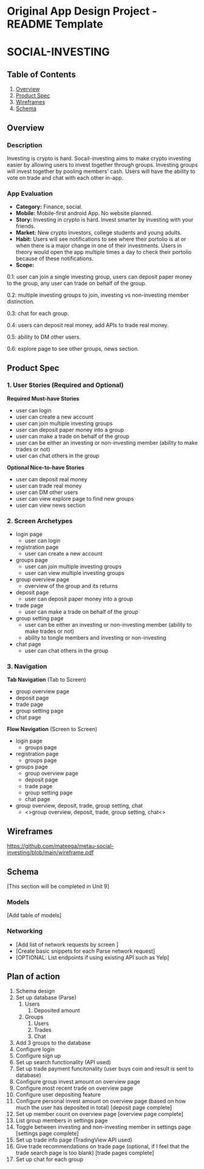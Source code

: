 Original App Design Project - README Template
===

# SOCIAL-INVESTING

## Table of Contents
1. [Overview](#Overview)
1. [Product Spec](#Product-Spec)
1. [Wireframes](#Wireframes)
2. [Schema](#Schema)

## Overview
### Description
Investing is crypto is hard. Socail-investing aims to make crypto investing easier by allowing users to invest together through groups. Investing groups will invest together by pooling members' cash. Users will have the ability to vote on trade and chat with each other in-app.

### App Evaluation
- **Category:** Finance, social.
- **Mobile:** Mobile-first android App. No website planned.
- **Story:** Investing in crypto is hard. Invest smarter by investing with your friends.
- **Market:** New crypto investors, college students and young adults.
- **Habit:** Users will see notifications to see where their portolio is at or when there is a major change in one of their investments. Users in theory would open the app multiple times a day to check their portolio because of these notifications.
- **Scope:**

0.1: user can join a single investing group, users can deposit paper money to the group, any user can trade on behalf of the group.

0.2: multiple investing groups to join, investing vs non-investing member distinction.

0.3: chat for each group.

0.4: users can deposit real money, add APIs to trade real money.

0.5: ability to DM other users.

0.6: explore page to see other groups, news section.

## Product Spec

### 1. User Stories (Required and Optional)

**Required Must-have Stories**

* user can login
* user can create a new account
* user can join multiple investing groups
* user can deposit paper money into a group
* user can make a trade on behalf of the group
* user can be either an investing or non-investing member (ability to make trades or not)
* user can chat others in the group

**Optional Nice-to-have Stories**

* user can deposit real money
* user can trade real money
* user can DM other users
* user can view explore page to find new groups
* user can view news section

### 2. Screen Archetypes

* login page
    *  user can login
*  registration page
    *   user can create a new account
*  groups page
    *  user can join multiple investing groups
    *  user can view multiple investing groups
*  group overview page
    *  overview of the group and its returns
*  deposit page
    *  user can deposit paper money into a group
*  trade page
    *  user can make a trade on behalf of the group
*  group setting page
    *  user can be either an investing or non-investing member (ability to make trades or not)
    *  ability to tongle members and investing or non-investing
*  chat page
    *  user can chat others in the group

### 3. Navigation

**Tab Navigation** (Tab to Screen)

* group overview page
* deposit page
* trade page
* group setting page
* chat page

**Flow Navigation** (Screen to Screen)

* login page
    * groups page
* registration page
    * groups page
* groups page
    * group overview page
    * deposit page
    * trade page
    * group setting page
    * chat page
* group overview, deposit, trade, group setting, chat
    * <>group overview, deposit, trade, group setting, chat<>

## Wireframes

https://github.com/mateega/metau-social-investing/blob/main/wireframe.pdf

## Schema 
[This section will be completed in Unit 9]
### Models
[Add table of models]
### Networking
- [Add list of network requests by screen ]
- [Create basic snippets for each Parse network request]
- [OPTIONAL: List endpoints if using existing API such as Yelp]

## Plan of action
1. Schema design
2. Set up database (Parse)
   1. Users
      1. Deposited amount
   2. Groups
      1. Users
      2. Trades
      3. Chat
3. Add 3 groups to the database 
4. Configure login
5. Configure sign up
6. Set up search functionality (API used)
7. Set up trade payment funcitonality (user buys coin and result is sent to database)
8. Configure group invest amount on overview page
9. Configure most recent trade on overview page
10. Configure user depositing feature
11. Configure personal invest amount on overview page (based on how much the user has deposited in total) [deposit page complete]
12. Set up member count on overview page [overview page complete]
13. List group members in settings page
14. Toggle between investing and non-investing member in settings page [settings page complete]
15. Set up trade info page (TradingView API used) 
16. Give trade recommendations on trade page (optional, if I feel that the trade search page is too blank) [trade pages complete]
17. Set up chat for each group 